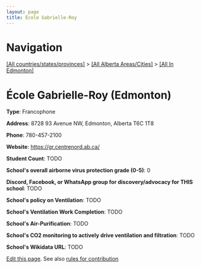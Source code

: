 ```yaml
---
layout: page
title: École Gabrielle-Roy
---
```

# Navigation

[[All countries/states/provinces]](../../..) > [[All Alberta Areas/Cities]](../..) > [[All In Edmonton]](..)

# École Gabrielle-Roy (Edmonton)

**Type**: Francophone

**Address**: 8728 93 Avenue NW, Edmonton, Alberta T6C 1T8

**Phone**: 780-457-2100

**Website**: <https://gr.centrenord.ab.ca/>

**Student Count**: TODO

**School's overall airborne virus protection grade (0-5)**: 0

**Discord, Facebook, or WhatsApp group for discovery/advocacy for THIS school**: TODO

**School's policy on Ventilation**: TODO

**School's Ventilation Work Completion**: TODO

**School's Air-Purification**: TODO

**School's CO2 monitoring to actively drive ventilation and filtration**: TODO

**School's Wikidata URL**: TODO


[Edit this page](https://github.com/ventilate-schools/AB/edit/main/./Edmonton/École_Gabrielle-Roy.md). See also [rules for contribution](../../../contribution-rules/)